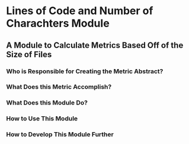 # Lines of Code and Number of Charachters Module

## A Module to Calculate Metrics Based Off of the Size of Files

### Who is Responsible for Creating the Metric Abstract?

### What Does this Metric Accomplish?

### What Does this Module Do?

### How to Use This Module

### How to Develop This Module Further
